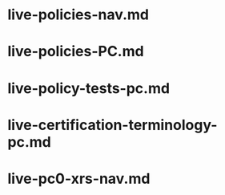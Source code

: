 # live-policies-nav.md

# live-policies-PC.md

# live-policy-tests-pc.md

# live-certification-terminology-pc.md

# live-pc0-xrs-nav.md